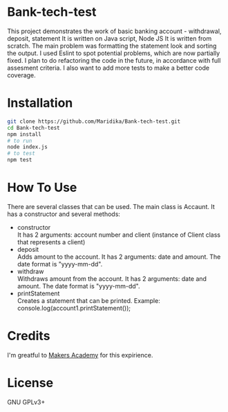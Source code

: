 # Bank-tech-test

This project demonstrates the work of basic banking account - withdrawal, deposit, statement 
It is written on Java script, Node JS
It is written from scratch. The main problem was formatting the statement look and sorting the output. I used Eslint to spot potential problems, which are now partially fixed.
I plan to do refactoring the code in the future, in accordance with full assesment criteria.
I also want to add more tests to make a better code coverage.

# Installation
``` bash
git clone https://github.com/Maridika/Bank-tech-test.git
cd Bank-tech-test
npm install
# to run
node index.js
# to test
npm test
```

# How To Use

There are several classes that can be used. The main class is Accaunt. It has a constructor and several methods:
- constructor <br>
It has 2 arguments: account number and client (instance of Client class that represents a client)
- deposit <br>
Adds amount to the account. It has 2 arguments: date and amount. The date format is "yyyy-mm-dd".
- withdraw <br>
Withdraws amount from the account. It has 2 arguments: date and amount. The date format is "yyyy-mm-dd".
- printStatement <br>
Creates a statement that can be printed. Example: console.log(account1.printStatement());

# Credits
I'm greatful to [Makers Academy](https://github.com/enterprises/makers-academy) for this expirience.

# License
GNU GPLv3+
